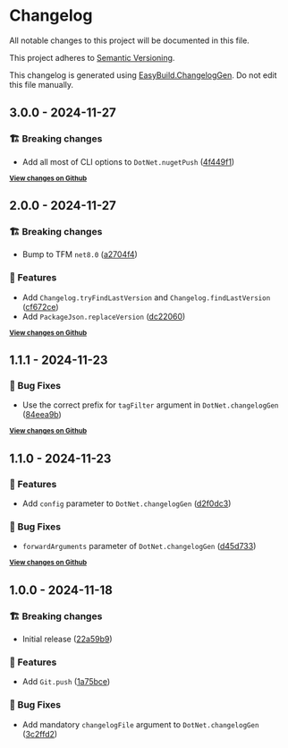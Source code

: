 # Changelog

All notable changes to this project will be documented in this file.

This project adheres to [Semantic Versioning](https://semver.org/spec/v2.0.0.html).

This changelog is generated using [EasyBuild.ChangelogGen](https://github.com/easybuild-org/EasyBuild.ChangelogGen). Do not edit this file manually.

<!-- EasyBuild: START -->
<!-- last_commit_released: 4f449f11c347ef3244d623c43246d022d984cdae -->
<!-- EasyBuild: END -->

## 3.0.0 - 2024-11-27

### 🏗️ Breaking changes

* Add all most of CLI options to `DotNet.nugetPush` ([4f449f1](https://github.com/easybuild-org/EasyBuild.Tools/commit/4f449f11c347ef3244d623c43246d022d984cdae))

<strong><small>[View changes on Github](https://github.com/easybuild-org/EasyBuild.Tools/compare/cdd4b51af8089e568089b977698abc66d650e88f..4f449f11c347ef3244d623c43246d022d984cdae)</small></strong>

## 2.0.0 - 2024-11-27

### 🏗️ Breaking changes

* Bump to TFM `net8.0` ([a2704f4](https://github.com/easybuild-org/EasyBuild.Tools/commit/a2704f4b9a51d5f0fb0f7fbdb70f1a7829fe194d))

### 🚀 Features

* Add `Changelog.tryFindLastVersion` and `Changelog.findLastVersion` ([cf672ce](https://github.com/easybuild-org/EasyBuild.Tools/commit/cf672ce6beb4c10b195685f1390260e47dbfc30c))
* Add `PackageJson.replaceVersion` ([dc22060](https://github.com/easybuild-org/EasyBuild.Tools/commit/dc220606e09c34dfba8f04cc7a816111c0ad1320))

<strong><small>[View changes on Github](https://github.com/easybuild-org/EasyBuild.Tools/compare/84eea9be8361d6ecfcd2d6a02350c6ab0f0d3eff..cdd4b51af8089e568089b977698abc66d650e88f)</small></strong>

## 1.1.1 - 2024-11-23

### 🐞 Bug Fixes

* Use the correct prefix  for `tagFilter` argument in `DotNet.changelogGen` ([84eea9b](https://github.com/easybuild-org/EasyBuild.Tools/commit/84eea9be8361d6ecfcd2d6a02350c6ab0f0d3eff))

<strong><small>[View changes on Github](https://github.com/easybuild-org/EasyBuild.Tools/compare/d45d733b306248cf7374abd0016ea8028b1bc93d..84eea9be8361d6ecfcd2d6a02350c6ab0f0d3eff)</small></strong>

## 1.1.0 - 2024-11-23

### 🚀 Features

* Add `config` parameter to `DotNet.changelogGen` ([d2f0dc3](https://github.com/easybuild-org/EasyBuild.Tools/commit/d2f0dc3b91b8fc7a52afbf179e0780e15561be1d))

### 🐞 Bug Fixes

* `forwardArguments` parameter of `DotNet.changelogGen` ([d45d733](https://github.com/easybuild-org/EasyBuild.Tools/commit/d45d733b306248cf7374abd0016ea8028b1bc93d))

<strong><small>[View changes on Github](https://github.com/easybuild-org/EasyBuild.Tools/compare/3c2ffd23492859b26a851a2e670fadf61e6c955a..d45d733b306248cf7374abd0016ea8028b1bc93d)</small></strong>

## 1.0.0 - 2024-11-18

### 🏗️ Breaking changes

* Initial release ([22a59b9](https://github.com/easybuild-org/EasyBuild.Tools/commit/22a59b9d8905d7ac52c52fbff8a98b6b234c23b7))

### 🚀 Features

* Add `Git.push` ([1a75bce](https://github.com/easybuild-org/EasyBuild.Tools/commit/1a75bceb2db14e2764337308d8fbabbe396b2698))

### 🐞 Bug Fixes

* Add mandatory `changelogFile` argument to `DotNet.changelogGen` ([3c2ffd2](https://github.com/easybuild-org/EasyBuild.Tools/commit/3c2ffd23492859b26a851a2e670fadf61e6c955a))
